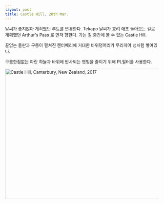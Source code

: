 ```yaml
---
layout: post
title: Castle Hill, 20th Mar.
---
```


날씨가 좋지않아 계획했던 루트를 변경한다. Tekapo 날씨가 흐려 애초 돌아오는 길로 계획했던 Arthur's Pass 로 먼저 향한다. 가는 길 중간에 볼 수 있는 Castle Hill.

끝없는 들판과 구릉이 펼쳐진 캔터베리에 거대한 바위덩어리가 무리지어 성처럼 쌓여있다.

구름한점없는 파란 하늘과 바위에 반사되는 햇빛을 줄이기 위해 PL필터를 사용한다.
<div class="post">
<a data-flickr-embed="true"  href="https://www.flickr.com/photos/paulseo/34250301864/in/dateposted/" title="Castle Hill, Canterbury, New Zealand, 2017"><img src="https://c1.staticflickr.com/5/4233/34250301864_79c1369742_z.jpg" width="640" height="427" alt="Castle Hill, Canterbury, New Zealand, 2017"></a><script async src="//embedr.flickr.com/assets/client-code.js" charset="utf-8"></script>
</div>